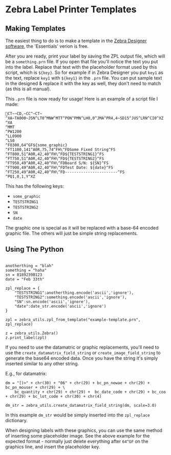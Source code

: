 # Zebra Label Printer Templates

## Making Templates

The easiest thing to do is to make a template in the [Zebra Designer software](https://www.zebra.com/us/en/products/software/barcode-printers/zebralink/zebra-designer.html), the 'Essentials' verion is free.

After you are ready, print your label by saving the ZPL output file, which will be a `something.prn` file. If you open that file
you'll notice the text you put into the label. Replace that text with the placeholder format used by this script, which is
`${key}`. So for example if in Zebra Designer you put `key1` as the text, replace `key1` with `${key1}` in the `.prn` file. You
can put sample text in the designed & replace it with the key as well, they don't need to match (as this is all manual).

This `.prn` file is now ready for usage! Here is an example of a script file I made:


```
CT~~CD,~CC^~CT~
^XA~TA000~JSN^LT0^MNW^MTT^PON^PMN^LH0,0^JMA^PR4,4~SD15^JUS^LRN^CI0^XZ
^XA
^MMT
^PW1200
^LL0900
^LS0
^FO300,64^GF${some_graphic}
^FT1100,141^A0R,75,74^FH\^FDSome Fixed String^FS
^FT800,51^A0R,42,40^FH\^FD${TESTSTRING1}^FS
^FT750,51^A0R,42,40^FH\^FD${TESTSTRING2}^FS
^FT950,49^A0R,42,40^FH\^FDBoard S/N: ${SN}^FS
^FT900,49^A0R,42,40^FH\^FDTest Date: ${date}^FS
^FT250,49^A0R,42,40^FH\^FD-----------------------^FS
^PQ1,0,1,Y^XZ
```

This has the following keys:

* `some_graphic`
* `TESTSTRING1`
* `TESTSTRING2`
* `SN`
* `date`

The graphic one is special as it will be replaced with a base-64 encoded graphic file. The others will just be simple string replacements.

## Using The Python

```

anotherthing = "blah"
something = "haha"
sn = 81892398123
date = "Feb 33th"

zpl_replace = {
    "TESTSTRING1":anotherthing.encode('ascii','ignore'),
    "TESTSTRING2":something.encode('ascii','ignore'),
    "SN":sn.encode('ascii','ignore'),
    "date":date_str.encode('ascii','ignore')
}

zpl = zebra_utils.zpl_from_template("example-template.prn", zpl_replace)

z = zebra_utils.Zebra()
z.print_label(zpl)
```

If you need to use the datamatric or graphic replacements, you'll need to use the `create_datamatrix_field_string` or `create_image_field_string` to generate the base64 encoded data. Once you have the string it's simply inserted similar to
any other string.

E.g., for datamatrix:

```
dm = "[)>" + chr(30) + "06" + chr(29) + bc_pn_newae + chr(29) + bc_pn_mouser + chr(29) + \
    bc_quantity + chr(29) + chr(29) +  bc_date_code + chr(29) + bc_coo + chr(29) + bc_lot_code + chr(30) + chr(4)

dm_str = zebra_utils.create_datamatrix_field_string(dm, scale=3.0)
```

In this example `dm_str` would be simply inserted into the `zpl_replace` dictionary.

When designing labels with these graphics, you can use the same method of inserting some placeholder image. See the above
example for the expected format - normally just delete everything after `64^GF` on the graphics line, and insert the
placeholder key.
